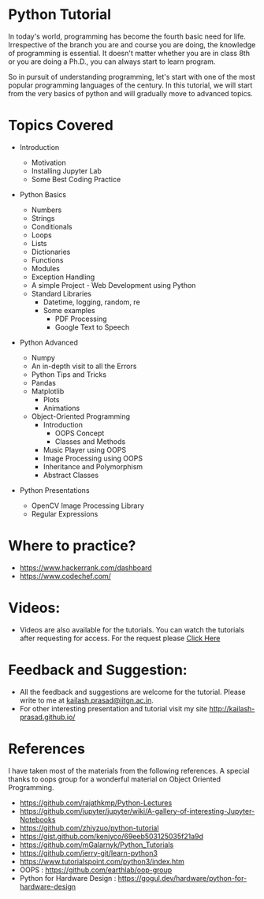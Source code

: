 # Python Tutorial
In today's world, programming has become the fourth basic need for life. Irrespective of the branch you are and course you are doing, the knowledge of programming is essential. It doesn't matter whether you are in class 8th or you are doing a Ph.D., you can always start to learn program.

So in pursuit of understanding programming, let's start with one of the most popular programming languages of the century. In this tutorial, we will start from the very basics of python and will gradually move to advanced topics.

Topics Covered
====
- Introduction
  - Motivation
  - Installing Jupyter Lab
  - Some Best Coding Practice

- Python Basics
  - Numbers
  - Strings
  - Conditionals
  - Loops
  - Lists
  - Dictionaries
  - Functions
  - Modules
  - Exception Handling
  - A simple Project - Web Development using Python
  - Standard Libraries
    - Datetime, logging, random, re
    - Some examples 
      - PDF Processing
      - Google Text to Speech

- Python Advanced
  - Numpy
  - An in-depth visit to all the Errors
  - Python Tips and Tricks
  - Pandas
  - Matplotlib
    - Plots
    - Animations
  - Object-Oriented Programming
    - Introduction
      - OOPS Concept
      - Classes and Methods
    - Music Player using OOPS
    - Image Processing using OOPS
    - Inheritance and Polymorphism
    - Abstract Classes
- Python Presentations
  - OpenCV Image Processing Library
  - Regular Expressions


Where to practice?
=====
* https://www.hackerrank.com/dashboard
* https://www.codechef.com/

Videos:
=====
* Videos are also available for the tutorials. You can watch the tutorials after requesting for access. For the request please <a href="https://drive.google.com/drive/folders/11UhjgfFYGJs_sH5PEDCfvlCSVjZqSVRM" target="_blank">Click Here</a>

Feedback and Suggestion:
=====
* All the feedback and suggestions are welcome for the tutorial. Please write to me at kailash.prasad@iitgn.ac.in.
* For other interesting presentation and tutorial visit my site http://kailash-prasad.github.io/

References
=====
I have taken most of the materials from the following references. A special thanks to oops group for a wonderful material on Object Oriented Programming.
* https://github.com/rajathkmp/Python-Lectures
* https://github.com/jupyter/jupyter/wiki/A-gallery-of-interesting-Jupyter-Notebooks
* https://github.com/zhiyzuo/python-tutorial
* https://gist.github.com/kenjyco/69eeb503125035f21a9d
* https://github.com/mGalarnyk/Python_Tutorials
* https://github.com/jerry-git/learn-python3 
* https://www.tutorialspoint.com/python3/index.htm 
* OOPS : https://github.com/earthlab/oop-group
* Python for Hardware Design : https://gogul.dev/hardware/python-for-hardware-design
